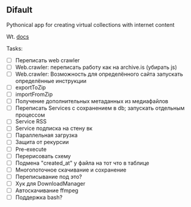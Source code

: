 ## Difault

Pythonical app for creating virtual collections with internet content

Wt. [docs](docs/ru/README.md)
<!--![Difault work scheme](readme/scheme.jpg)-->

Tasks:

- [ ] Переписать web crawler
- [ ] Web.crawler: переписать работу как на archive.is (убирать js)
- [ ] Web.crawler: Возможность для определённого сайта запускать определённые инструкции
- [ ] exportToZip
- [ ] importFromZip
- [ ] Получение дополнительных метаданных из медиафайлов
- [ ] Переписать Services с сохранением в db; запускать отдельным процессом
- [ ] Service RSS
- [ ] Service подписка на стену вк
- [ ] Параллельная загрузка
- [ ] Защита от рекурсии
- [ ] Pre-execute
- [ ] Перерисовать схему
- [ ] Подмена "created_at" у файла на тот что в таблице
- [ ] Многопоточное скачивание и сохранение
- [ ] Переписывание под это?
- [ ] Хук для DownloadManager
- [ ] Автоскачивание ffmpeg
- [ ] Поддержка bash?
